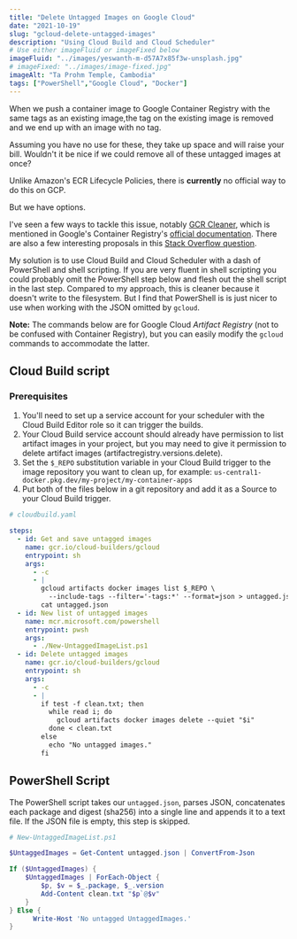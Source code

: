 ```yaml
---
title: "Delete Untagged Images on Google Cloud"
date: "2021-10-19"
slug: "gcloud-delete-untagged-images"
description: "Using Cloud Build and Cloud Scheduler"
# Use either imageFluid or imageFixed below
imageFluid: "../images/yeswanth-m-d57A7x85f3w-unsplash.jpg"
# imageFixed: "../images/image-fixed.jpg"
imageAlt: "Ta Prohm Temple, Cambodia"
tags: ["PowerShell","Google Cloud", "Docker"]
---
```


When we push a container image to Google Container Registry with the same tags as an existing image,the tag on the existing image is removed and we end up with an image with no tag.

Assuming you have no use for these, they take up space and will raise your bill. Wouldn't it be nice if we could remove all of these untagged images at once?

Unlike Amazon's ECR Lifecycle Policies, there is **currently** no official way to do this on GCP.

But we have options.

I've seen a few ways to tackle this issue, notably [GCR Cleaner](https://github.com/sethvargo/gcr-cleaner), which is mentioned in Google's Container Registry's [official documentation](https://cloud.google.com/container-registry/docs/managing#deleting_images). There are also a few interesting proposals in this [Stack Overflow question](https://stackoverflow.com/questions/46451173/delete-untagged-images-on-google-cloud-registry).

My solution is to use Cloud Build and Cloud Scheduler with a dash of PowerShell and shell scripting. If you are very fluent in shell scripting you could probably omit the PowerShell step below and flesh out the shell script in the last step. Compared to my approach, this is cleaner because it doesn't write to the filesystem. But I find that PowerShell is is just nicer to use when working with the JSON omitted by `gcloud`.

**Note:** The commands below are for Google Cloud *Artifact Registry* (not to be confused with Container Registry), but you can easily modify the `gcloud` commands to accommodate the latter.

## Cloud Build script

### Prerequisites

1. You'll need to set up a service account for your scheduler with the Cloud Build Editor role so it can trigger the builds.
2. Your Cloud Build service account should already have permission to list artifact images in your project, but you may need to give it permission to delete artifact images (artifactregistry.versions.delete).
3. Set the `$_REPO` substitution variable in your Cloud Build trigger to the image repository you want to clean up, for example: `us-central1-docker.pkg.dev/my-project/my-container-apps`
4. Put both of the files below in a git repository and add it as a Source to your Cloud Build trigger.

```yaml
# cloudbuild.yaml

steps:
  - id: Get and save untagged images
    name: gcr.io/cloud-builders/gcloud
    entrypoint: sh
    args:
      - -c
      - |
        gcloud artifacts docker images list $_REPO \
          --include-tags --filter='-tags:*' --format=json > untagged.json
        cat untagged.json
  - id: New list of untagged images
    name: mcr.microsoft.com/powershell
    entrypoint: pwsh
    args:
      - ./New-UntaggedImageList.ps1
  - id: Delete untagged images
    name: gcr.io/cloud-builders/gcloud
    entrypoint: sh
    args:
      - -c
      - |
        if test -f clean.txt; then
          while read i; do
            gcloud artifacts docker images delete --quiet "$i"
          done < clean.txt
        else
          echo "No untagged images."
        fi

```

## PowerShell Script

The PowerShell script takes our `untagged.json`, parses JSON, concatenates each package and digest (sha256) into a single line and appends it to a text file. If the JSON file is empty, this step is skipped.

```powershell
# New-UntaggedImageList.ps1

$UntaggedImages = Get-Content untagged.json | ConvertFrom-Json

If ($UntaggedImages) {
    $UntaggedImages | ForEach-Object {
        $p, $v = $_.package, $_.version
        Add-Content clean.txt "$p`@$v"
    }
} Else {
      Write-Host 'No untagged UntaggedImages.'
}

```